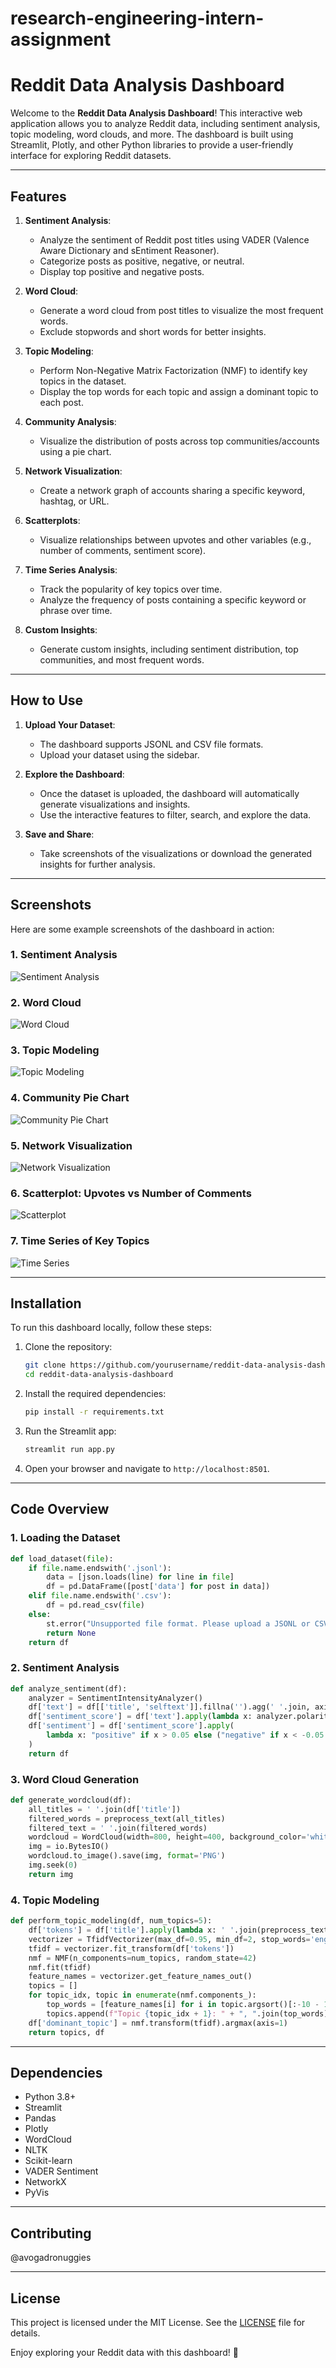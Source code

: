 # research-engineering-intern-assignment

# Reddit Data Analysis Dashboard

Welcome to the **Reddit Data Analysis Dashboard**! This interactive web application allows you to analyze Reddit data, including sentiment analysis, topic modeling, word clouds, and more. The dashboard is built using Streamlit, Plotly, and other Python libraries to provide a user-friendly interface for exploring Reddit datasets.

---

## Features

1. **Sentiment Analysis**:
   - Analyze the sentiment of Reddit post titles using VADER (Valence Aware Dictionary and sEntiment Reasoner).
   - Categorize posts as positive, negative, or neutral.
   - Display top positive and negative posts.

2. **Word Cloud**:
   - Generate a word cloud from post titles to visualize the most frequent words.
   - Exclude stopwords and short words for better insights.

3. **Topic Modeling**:
   - Perform Non-Negative Matrix Factorization (NMF) to identify key topics in the dataset.
   - Display the top words for each topic and assign a dominant topic to each post.

4. **Community Analysis**:
   - Visualize the distribution of posts across top communities/accounts using a pie chart.

5. **Network Visualization**:
   - Create a network graph of accounts sharing a specific keyword, hashtag, or URL.

6. **Scatterplots**:
   - Visualize relationships between upvotes and other variables (e.g., number of comments, sentiment score).

7. **Time Series Analysis**:
   - Track the popularity of key topics over time.
   - Analyze the frequency of posts containing a specific keyword or phrase over time.

8. **Custom Insights**:
   - Generate custom insights, including sentiment distribution, top communities, and most frequent words.

---

## How to Use

1. **Upload Your Dataset**:
   - The dashboard supports JSONL and CSV file formats.
   - Upload your dataset using the sidebar.

2. **Explore the Dashboard**:
   - Once the dataset is uploaded, the dashboard will automatically generate visualizations and insights.
   - Use the interactive features to filter, search, and explore the data.

3. **Save and Share**:
   - Take screenshots of the visualizations or download the generated insights for further analysis.

---

## Screenshots

Here are some example screenshots of the dashboard in action:

### 1. Sentiment Analysis
![Sentiment Analysis](images/sentiment_analysis.png)

### 2. Word Cloud
![Word Cloud](images/wordcloud.png)

### 3. Topic Modeling
![Topic Modeling](images/topic_modeling.png)

### 4. Community Pie Chart
![Community Pie Chart](images/community_pie_chart.png)

### 5. Network Visualization
![Network Visualization](images/network_visualization.png)

### 6. Scatterplot: Upvotes vs Number of Comments
![Scatterplot](images/scatterplot.png)

### 7. Time Series of Key Topics
![Time Series](images/time_series.png)

---

## Installation

To run this dashboard locally, follow these steps:

1. Clone the repository:
   ```bash
   git clone https://github.com/yourusername/reddit-data-analysis-dashboard.git
   cd reddit-data-analysis-dashboard
   ```

2. Install the required dependencies:
   ```bash
   pip install -r requirements.txt
   ```

3. Run the Streamlit app:
   ```bash
   streamlit run app.py
   ```

4. Open your browser and navigate to `http://localhost:8501`.

---

## Code Overview

### 1. Loading the Dataset
```python
def load_dataset(file):
    if file.name.endswith('.jsonl'):
        data = [json.loads(line) for line in file]
        df = pd.DataFrame([post['data'] for post in data])
    elif file.name.endswith('.csv'):
        df = pd.read_csv(file)
    else:
        st.error("Unsupported file format. Please upload a JSONL or CSV file.")
        return None
    return df
```

### 2. Sentiment Analysis
```python
def analyze_sentiment(df):
    analyzer = SentimentIntensityAnalyzer()
    df['text'] = df[['title', 'selftext']].fillna('').agg(' '.join, axis=1)
    df['sentiment_score'] = df['text'].apply(lambda x: analyzer.polarity_scores(x)['compound'])
    df['sentiment'] = df['sentiment_score'].apply(
        lambda x: "positive" if x > 0.05 else ("negative" if x < -0.05 else "neutral")
    )
    return df
```

### 3. Word Cloud Generation
```python
def generate_wordcloud(df):
    all_titles = ' '.join(df['title'])
    filtered_words = preprocess_text(all_titles)
    filtered_text = ' '.join(filtered_words)
    wordcloud = WordCloud(width=800, height=400, background_color='white', stopwords=STOPWORDS).generate(filtered_text)
    img = io.BytesIO()
    wordcloud.to_image().save(img, format='PNG')
    img.seek(0)
    return img
```

### 4. Topic Modeling
```python
def perform_topic_modeling(df, num_topics=5):
    df['tokens'] = df['title'].apply(lambda x: ' '.join(preprocess_text(x)))
    vectorizer = TfidfVectorizer(max_df=0.95, min_df=2, stop_words='english')
    tfidf = vectorizer.fit_transform(df['tokens'])
    nmf = NMF(n_components=num_topics, random_state=42)
    nmf.fit(tfidf)
    feature_names = vectorizer.get_feature_names_out()
    topics = []
    for topic_idx, topic in enumerate(nmf.components_):
        top_words = [feature_names[i] for i in topic.argsort()[:-10 - 1:-1]]
        topics.append(f"Topic {topic_idx + 1}: " + ", ".join(top_words))
    df['dominant_topic'] = nmf.transform(tfidf).argmax(axis=1)
    return topics, df
```

---

## Dependencies

- Python 3.8+
- Streamlit
- Pandas
- Plotly
- WordCloud
- NLTK
- Scikit-learn
- VADER Sentiment
- NetworkX
- PyVis

---

## Contributing

@avogadronuggies

---

## License

This project is licensed under the MIT License. See the [LICENSE](LICENSE) file for details.


Enjoy exploring your Reddit data with this dashboard! 🚀


